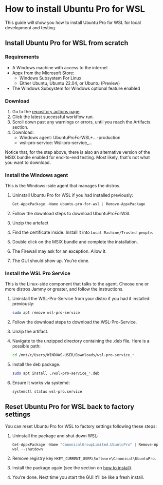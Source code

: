 # How to install Ubuntu Pro for WSL

This guide will show you how to install Ubuntu Pro for WSL for local development and testing.

## Install Ubuntu Pro for WSL from scratch

### Requirements

- A Windows machine with access to the internet
- Appx from the Microsoft Store:
  - Windows Subsystem For Linux
  - Either Ubuntu, Ubuntu 22.04, or Ubuntu (Preview)
- The Windows Subsystem for Windows optional feature enabled

### Download
<!-- TODO: Update when we change were artifacts are hosted -->
1. Go to the [repository actions page](https://github.com/canonical/ubuntu-pro-for-wsl/actions/workflows/qa-azure.yaml?query=branch%3Amain+).
2. Click the latest successful workflow run.
3. Scroll down past any warnings or errors, until you reach the Artifacts section.
4. Download:
    - Windows agent:    UbuntuProForWSL+...-production
    - wsl-pro-service:  Wsl-pro-service_...

Notice that, for the step above, there is also an alternative version of the MSIX bundle enabled for end-to-end testing. Most likely, that's not what you want to download.

### Install the Windows agent

This is the Windows-side agent that manages the distros.

1. Uninstall Ubuntu Pro for WSL if you had installed previously:

    ```powershell
    Get-AppxPackage -Name ubuntu-pro-for-wsl | Remove-AppxPackage
    ```

2. Follow the download steps to download UbuntuProForWSL
3. Unzip the artefact
4. Find the certificate inside. Install it into `Local Machine/Trusted people`.
5. Double click on the MSIX bundle and complete the installation.
6. The Firewall may ask for an exception. Allow it.
7. The GUI should show up. You’re done.

### Install the WSL Pro Service

This is the Linux-side component that talks to the agent. Choose one or more distros Jammy or greater, and follow the instructions.

1. Uninstall the WSL-Pro-Service from your distro if you had it installed previously:

    ```bash
    sudo apt remove wsl-pro-service
    ```

2. Follow the download steps to download the WSL-Pro-Service.
3. Unzip the artifact.
4. Navigate to the unzipped directory containing the .deb file. Here is a possible path:

    ```bash
    cd /mnt/c/Users/WINDOWS-USER/Downloads/wsl-pro-service_*
    ```

5. Install the deb package.

    ```bash
    sudo apt install ./wsl-pro-service_*.deb
    ```

6. Ensure it works via systemd:

    ```bash
    systemctl status wsl-pro.service
    ```

## Reset Ubuntu Pro for WSL back to factory settings

You can reset Ubuntu Pro for WSL to factory settings following these steps:

1. Uninstall the package and shut down WSL:

    ```powershell
    Get-AppxPackage -Name "CanonicalGroupLimited.UbuntuPro" | Remove-AppxPackage`
    wsl --shutdown
    ```

2. Remove registry key `HKEY_CURRENT_USER\Software\Canonical\UbuntuPro`.
3. Install the package again (see the section on [how to install](./02-install.md)).
4. You're done. Next time you start the GUI it'll be like a fresh install.
